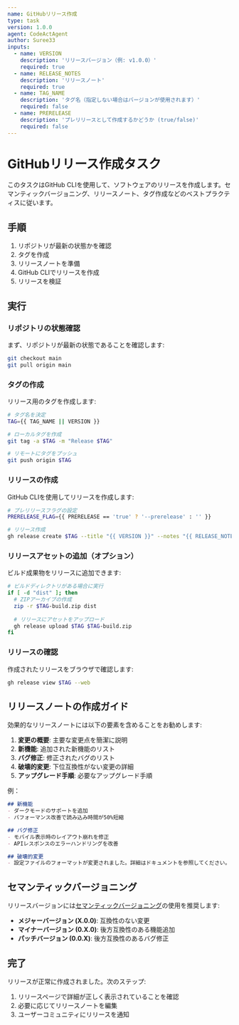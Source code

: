 ```yaml
---
name: GitHubリリース作成
type: task
version: 1.0.0
agent: CodeActAgent
author: Suree33
inputs:
  - name: VERSION
    description: 'リリースバージョン（例: v1.0.0）'
    required: true
  - name: RELEASE_NOTES
    description: 'リリースノート'
    required: true
  - name: TAG_NAME
    description: 'タグ名（指定しない場合はバージョンが使用されます）'
    required: false
  - name: PRERELEASE
    description: 'プレリリースとして作成するかどうか (true/false)'
    required: false
---
```


# GitHubリリース作成タスク

このタスクはGitHub CLIを使用して、ソフトウェアのリリースを作成します。セマンティックバージョニング、リリースノート、タグ作成などのベストプラクティスに従います。

## 手順

1. リポジトリが最新の状態かを確認
2. タグを作成
3. リリースノートを準備
4. GitHub CLIでリリースを作成
5. リリースを検証

## 実行

### リポジトリの状態確認

まず、リポジトリが最新の状態であることを確認します:

```bash
git checkout main
git pull origin main
```

### タグの作成

リリース用のタグを作成します:

```bash
# タグ名を決定
TAG={{ TAG_NAME || VERSION }}

# ローカルタグを作成
git tag -a $TAG -m "Release $TAG"

# リモートにタグをプッシュ
git push origin $TAG
```

### リリースの作成

GitHub CLIを使用してリリースを作成します:

```bash
# プレリリースフラグの設定
PRERELEASE_FLAG={{ PRERELEASE == 'true' ? '--prerelease' : '' }}

# リリース作成
gh release create $TAG --title "{{ VERSION }}" --notes "{{ RELEASE_NOTES }}" $PRERELEASE_FLAG
```

### リリースアセットの追加（オプション）

ビルド成果物をリリースに追加できます:

```bash
# ビルドディレクトリがある場合に実行
if [ -d "dist" ]; then
  # ZIPアーカイブの作成
  zip -r $TAG-build.zip dist
  
  # リリースにアセットをアップロード
  gh release upload $TAG $TAG-build.zip
fi
```

### リリースの確認

作成されたリリースをブラウザで確認します:

```bash
gh release view $TAG --web
```

## リリースノートの作成ガイド

効果的なリリースノートには以下の要素を含めることをお勧めします:

1. **変更の概要**: 主要な変更点を簡潔に説明
2. **新機能**: 追加された新機能のリスト
3. **バグ修正**: 修正されたバグのリスト
4. **破壊的変更**: 下位互換性がない変更の詳細
5. **アップグレード手順**: 必要なアップグレード手順

例：

```markdown
## 新機能
- ダークモードのサポートを追加
- パフォーマンス改善で読み込み時間が50%短縮

## バグ修正
- モバイル表示時のレイアウト崩れを修正
- APIレスポンスのエラーハンドリングを改善

## 破壊的変更
- 設定ファイルのフォーマットが変更されました。詳細はドキュメントを参照してください。
```

## セマンティックバージョニング

リリースバージョンには[セマンティックバージョニング](https://semver.org/lang/ja/)の使用を推奨します:

- **メジャーバージョン (X.0.0)**: 互換性のない変更
- **マイナーバージョン (0.X.0)**: 後方互換性のある機能追加
- **パッチバージョン (0.0.X)**: 後方互換性のあるバグ修正

## 完了

リリースが正常に作成されました。次のステップ:

1. リリースページで詳細が正しく表示されていることを確認
2. 必要に応じてリリースノートを編集
3. ユーザーコミュニティにリリースを通知

